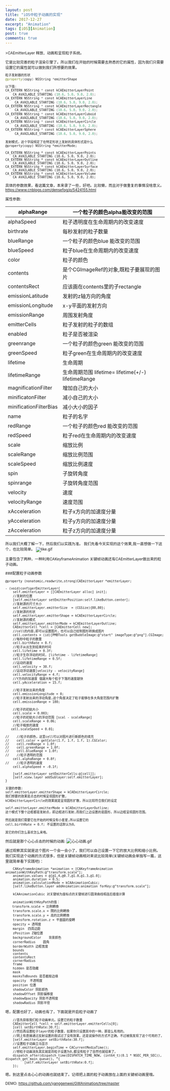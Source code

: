 ```yaml
---
layout: post
title: "iOS中粒子动画的实现"
date: 2017-12-27
excerpt: "Animation"
tags: [iOS][Animation]
post: true
comments: true
---
```

<small>
>CAEmitterLayer
释放、动画和呈现粒子系统。

它是比较完善的粒子渲染引擎了。所以我们在开始的时候需要去熟悉的它的属性，因为我们只需要设置它的属性就可以做到我们所想要的效果。

```swift
粒子发射器的形状
@property(copy) NSString *emitterShape

以下值:
CA_EXTERN NSString * const kCAEmitterLayerPoint
    CA_AVAILABLE_STARTING (10.6, 5.0, 9.0, 2.0);
CA_EXTERN NSString * const kCAEmitterLayerLine
     CA_AVAILABLE_STARTING (10.6, 5.0, 9.0, 2.0);
CA_EXTERN NSString * const kCAEmitterLayerRectangle
     CA_AVAILABLE_STARTING (10.6, 5.0, 9.0, 2.0);
CA_EXTERN NSString * const kCAEmitterLayerCuboid
     CA_AVAILABLE_STARTING (10.6, 5.0, 9.0, 2.0);
CA_EXTERN NSString * const kCAEmitterLayerCircle 
     CA_AVAILABLE_STARTING (10.6, 5.0, 9.0, 2.0);
CA_EXTERN NSString * const kCAEmitterLayerSphere
     CA_AVAILABLE_STARTING (10.6, 5.0, 9.0, 2.0);
```

```
发射模式，这个字段规定了在特定形状上发射的具体形式是什么
@property(copy) NSString *emitterMode;

CA_EXTERN NSString * const kCAEmitterLayerPoints
    CA_AVAILABLE_STARTING (10.6, 5.0, 9.0, 2.0);
CA_EXTERN NSString * const kCAEmitterLayerOutline
    CA_AVAILABLE_STARTING (10.6, 5.0, 9.0, 2.0);
CA_EXTERN NSString * const kCAEmitterLayerSurface
    CA_AVAILABLE_STARTING (10.6, 5.0, 9.0, 2.0);
CA_EXTERN NSString * const kCAEmitterLayerVolume
    CA_AVAILABLE_STARTING (10.6, 5.0, 9.0, 2.0);
```

具体的参数效果，看这篇文章，本来录了一些，好吧。比较懒，而且对于做重复的事情没啥意义。
https://www.cnblogs.com/densefog/p/5424155.html

属性参数:

alphaRange | 一个粒子的颜色alpha能改变的范围
---|---
alphaSpeed|粒子透明度在生命周期内的改变速度
birthrate	|每秒发射的粒子数量
blueRange	|一个粒子的颜色blue 能改变的范围
blueSpeed|	粒子blue在生命周期内的改变速度
color	|粒子的颜色
contents	|是个CGImageRef的对象,既粒子要展现的图片
contentsRect	|应该画在contents里的子rectangle
emissionLatitude	|发射的z轴方向的角度
emissionLongitude|	x-y平面的发射方向
emissionRange	|周围发射角度
emitterCells|	粒子发射的粒子的数组
enabled	|粒子是否被渲染
greenrange	|一个粒子的颜色green 能改变的范围
greenSpeed	|粒子green在生命周期内的改变速度
lifetime|	生命周期
lifetimeRange	|生命周期范围 lifetime= lifetime(+/-) lifetimeRange
magnificationFilter|	增加自己的大小
minificatonFilter|	减小自己的大小
minificationFilterBias|	减小大小的因子
name	|粒子的名字
redRange	|一个粒子的颜色red 能改变的范围
redSpeed	|粒子red在生命周期内的改变速度
scale|	缩放比例
scaleRange|	缩放比例范围
scaleSpeed|	缩放比例速度
spin	|子旋转角度
spinrange	|子旋转角度范围
velocity	|速度
velocityRange|	速度范围
xAcceleration|粒子x方向的加速度分量
yAcceleration	|粒子y方向的加速度分量
zAcceleration|	粒子z方向的加速度分量

所以我们大概了解一下，然后我们以实践为准。
我们先看今天实现的这个效果,我一直想做一下这个，也比较简单。
![like.gif](http://upload-images.jianshu.io/upload_images/1120896-c8a873666382b798.gif?imageMogr2/auto-orient/strip%7CimageView2/2/w/240)

主要包含了两种，一种利用CAKeyframeAnimation 关键帧动画还有CAEmitterLayer做出来的粒子动画。

###配置粒子动画参数
```
@property (nonatomic,readwrite,strong)CAEmitterLayer *emitterLayer;
```

```
- (void)configerEmitterLayer{
    self.emitterLayer = [[CAEmitterLayer alloc] init];
    //发射的位置
    [self.emitterLayer setEmitterPosition:self.likeButton.center];
    //发射源的尺寸大小
    self.emitterLayer.emitterSize  = (CGSize){80,80};
    //发射源的形状
    self.emitterLayer.emitterShape = kCAEmitterLayerCircle;
    //发射源的模式
    self.emitterLayer.emitterMode = kCAEmitterLayerOutline;
    CAEmitterCell *cell = [CAEmitterCell new];
    //cell的内容,即可以设置图片，也可以自己绘制图形转换成图片
    cell.contents = (id)[PMBTools getBuddleImage:@"start" imageType:@"png"].CGImage;
    //每秒中粒子的数量
    cell.birthRate = 0.f;
    //粒子从出生到结束的时间
    cell.lifetime = 0.3f;
    //粒子生存浮动的时间, [lifetime - lifetimeRange]
    cell.lifetimeRange = 0.5f;
    //运动的速度
    cell.velocity = 30.f;
    //运动浮动速度[velocity - velocityRange]
    cell.velocityRange = 4.f;
    //Y方向的加速度 值越大每个粒子下落的速度越快
    cell.yAcceleration = 15.f;
    
    //粒子发射出来的角度
    cell.emissionLongitude = 0;
    //粒子发射出来的浮动角度,这个角度决定了粒子能够在多大角度范围内扩散
    cell.emissionRange = 180;
    
    //粒子的初始大小
    cell.scale = 0.003;
    //粒子的初始大小的浮动范围 [scal - scaleRange]
    cell.scaleRange = 0.06;
    //粒子缩放的速度
   cell.scaleSpeed = 0.01;
    
//    //粒子的颜色，这里cell可以对图片进行新颜色的填充
//    cell.color = getColor(1.f, 1.f, 1.f, 1).CGColor;
//    cell.redRange = 1.0f;
//    cell.greenRange = 1.0f;
//    cell.blueRange = 1.0f;
//    //粒子透明的范围
    cell.alphaRange = 0.8f;
//    //粒子透明的速度
    cell.alphaSpeed = -0.1f;
    
    [self.emitterLayer setEmitterCells:@[cell]];
    [self.view.layer addSublayer:self.emitterLayer];
}
```


```
关键的参数:
self.emitterLayer.emitterShape = kCAEmitterLayerCircle;
我们想要的效果是点击的时候呈现圆形扩散,
kCAEmitterLayerCircle的效果就是呈现圆形扩散，所以比较符合我们的设定

self.emitterLayer.emitterMode = kCAEmitterLayerOutline;
这个模式下整个边框都是发射点，即边框进行发射,而我们上边设置的是圆形，所以边框呈现圆形范围。

然后就是我们需要它在开始的时候没有小星星,所以设置它的
cell.birthRate = 0.f; 不设置的话默认为0。

其它的你们怎么喜欢怎么来咯。
```

然后就是那个心心点击的时候的动画:
![心心动画.gif](http://upload-images.jianshu.io/upload_images/1120896-b711ee4c3cfdd9c6.gif?imageMogr2/auto-orient/strip%7CimageView2/2/w/240)

通过观察其实就是这个图片一个会一会小了，我们可以自己设置一下它的放大比例和缩小比例。
我们实现这个动画的方式很多，但是关键帧动画相对来说比较简单(关键帧动画会单独写一篇，这里就简单看下实践吧)：
```
    CAKeyframeAnimation *animation = [CAKeyframeAnimation animationWithKeyPath:@"transform.scale"];
    animation.values = @[@1.4,@0.7,@1.0,@1.3,@1.0];
    animation.duration = 0.5;
    animation.calculationMode = kCAAnimationCubic;
    [self.likeButton.layer addAnimation:animation forKey:@"transform.scale"];
```

```
    kCAAnimationCubic 对关键帧为座标点的关键帧进行圆滑曲线相连后插值计算

    animationWithKeyPath的值：
　  transform.scale = 比例轉換
    transform.scale.x = 闊的比例轉換
    transform.scale.y = 高的比例轉換
    transform.rotation.z = 平面圖的旋轉
    opacity = 透明度
    margin  四周边距
    zPosition Z轴位置
    backgroundColor    背景颜色
    cornerRadius    圆角
    borderWidth 边框宽度
    bounds  
    contents
    contentsRect
    cornerRadius
    frame 
    hidden 是否隐藏
    mask   
    masksToBounds 是否截取边缘
    opacity  不透明度
    position 位置
    shadowColor 阴影颜色
    shadowOffset 阴影偏移度
    shadowOpacity 阴影不透明度
    shadowRadius 阴影半径
```

嗯，配置也好了，动画也有了，下面就是开启粒子动画了
```
    //首先获取我们粒子动画单元。设置它的粒子数量
    CAEmitterCell *cell = self.emitterLayer.emitterCells[0];
    [cell setBirthRate:30.f];
    //然后再设置粒子layer的粒子数量，如果你只设置其中的一种，那是么有用的。
    //网上有直接通过反射设置的我试过了没有效果。还是说操作的方式不正确。不过被我发现了这个可用的了。
    [self.emitterLayer setBirthRate:30.f];
    //设置粒子动画立马显示
    self.emitterLayer.beginTime = CACurrentMediaTime();
    //想粒子动画消失其实就是将粒子设置为0,都没有粒子了自然也就结束了。
    dispatch_after(dispatch_time(DISPATCH_TIME_NOW, (int64_t)(0.1 * NSEC_PER_SEC)), dispatch_get_main_queue(), ^{
          [self.emitterLayer setBirthRate:0.f];
    });
```
嗯。到这里点击心心的动画也就结束了。记得把上面的粒子动画放在上面的关键帧动画里哦。 

DEMO:
https://github.com/yanggenwei/GWAnimation/tree/master
</small>


